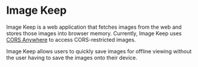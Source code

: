 # Image Keep

Image Keep is a web application that fetches images from the web and stores those images into browser memory. Currently, Image Keep uses [CORS Anywhere](https://cors-anywhere.herokuapp.com/) to access CORS-restricted images.


Image Keep allows users to quickly save images for offline viewing without the user having to save the images onto their device.